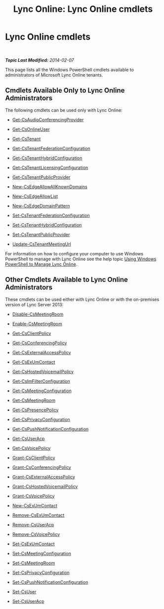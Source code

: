 ﻿---
title: 'Lync Online: Lync Online cmdlets'
TOCTitle: Lync Online cmdlets
ms:assetid: 1d85a61f-80e5-49c6-be7f-971ff5fe4dbe
ms:mtpsurl: https://technet.microsoft.com/en-us/library/JJ994021(v=OCS.15)
ms:contentKeyID: 51803930
ms.date: 07/23/2014
mtps_version: v=OCS.15
---

<div data-xmlns="http://www.w3.org/1999/xhtml">

<div class="topic" data-xmlns="http://www.w3.org/1999/xhtml" data-msxsl="urn:schemas-microsoft-com:xslt" data-cs="http://msdn.microsoft.com/en-us/">

<div data-asp="http://msdn2.microsoft.com/asp">

# Lync Online cmdlets

</div>

<div id="mainSection">

<div id="mainBody">

<span> </span>

_**Topic Last Modified:** 2014-02-07_

This page lists all the Windows PowerShell cmdlets available to administrators of Microsoft Lync Online tenants.

<div>

## Cmdlets Available Only to Lync Online Administrators

The following cmdlets can be used only with Lync Online:

  - [Get-CsAudioConferencingProvider](get-csaudioconferencingprovider.md)

  - [Get-CsOnlineUser](get-csonlineuser.md)

  - [Get-CsTenant](get-cstenant.md)

  - [Get-CsTenantFederationConfiguration](get-cstenantfederationconfiguration.md)

  - [Get-CsTenantHybridConfiguration](get-cstenanthybridconfiguration.md)

  - [Get-CsTenantLicensingConfiguration](get-cstenantlicensingconfiguration.md)

  - [Get-CsTenantPublicProvider](get-cstenantpublicprovider.md)

  - [New-CsEdgeAllowAllKnownDomains](new-csedgeallowallknowndomains.md)

  - [New-CsEdgeAllowList](new-csedgeallowlist.md)

  - [New-CsEdgeDomainPattern](new-csedgedomainpattern.md)

  - [Set-CsTenantFederationConfiguration](set-cstenantfederationconfiguration.md)

  - [Set-CsTenantHybridConfiguration](set-cstenanthybridconfiguration.md)

  - [Set-CsTenantPublicProvider](set-cstenantpublicprovider.md)

  - [Update-CsTenantMeetingUrl](update-cstenantmeetingurl.md)

For information on how to configure your computer to use Windows PowerShell to manage with Lync Online see the help topic [Using Windows PowerShell to Manage Lync Online](skype-for-business-online-using-windows-powershell-to-manage-your-tenant.md).

</div>

<div>

## Other Cmdlets Available to Lync Online Administrators

These cmdlets can be used either with Lync Online or with the on-premises version of Lync Server 2013:

  - [Disable-CsMeetingRoom](https://technet.microsoft.com/en-us/library/JJ204723(v=OCS.15))

  - [Enable-CsMeetingRoom](enable-csmeetingroom.md)

  - [Get-CsClientPolicy](get-csclientpolicy.md)

  - [Get-CsConferencingPolicy](get-csconferencingpolicy.md)

  - [Get-CsExternalAccessPolicy](get-csexternalaccesspolicy.md)

  - [Get-CsExUmContact](get-csexumcontact.md)

  - [Get-CsHostedVoicemailPolicy](get-cshostedvoicemailpolicy.md)

  - [Get-CsImFilterConfiguration](get-csimfilterconfiguration.md)

  - [Get-CsMeetingConfiguration](get-csmeetingconfiguration.md)

  - [Get-CsMeetingRoom](get-csmeetingroom.md)

  - [Get-CsPresencePolicy](get-cspresencepolicy.md)

  - [Get-CsPrivacyConfiguration](get-csprivacyconfiguration.md)

  - [Get-CsPushNotificationConfiguration](get-cspushnotificationconfiguration.md)

  - [Get-CsUserAcp](get-csuseracp.md)

  - [Get-CsVoicePolicy](get-csvoicepolicy.md)

  - [Grant-CsClientPolicy](grant-csclientpolicy.md)

  - [Grant-CsConferencingPolicy](grant-csconferencingpolicy.md)

  - [Grant-CsExternalAccessPolicy](grant-csexternalaccesspolicy.md)

  - [Grant-CsHostedVoicemailPolicy](grant-cshostedvoicemailpolicy.md)

  - [Grant-CsVoicePolicy](grant-csvoicepolicy.md)

  - [New-CsExUmContact](new-csexumcontact.md)

  - [Remove-CsExUmContact](remove-csexumcontact.md)

  - [Remove-CsUserAcp](remove-csuseracp.md)

  - [Remove-CsVoicePolicy](remove-csvoicepolicy.md)

  - [Set-CsExUmContact](set-csexumcontact.md)

  - [Set-CsMeetingConfiguration](set-csmeetingconfiguration.md)

  - [Set-CsMeetingRoom](set-csmeetingroom.md)

  - [Set-CsPrivacyConfiguration](set-csprivacyconfiguration.md)

  - [Set-CsPushNotificationConfiguration](set-cspushnotificationconfiguration.md)

  - [Set-CsUser](set-csuser.md)

  - [Set-CsUserAcp](set-csuseracp.md)

</div>

</div>

<span> </span>

</div>

</div>

</div>

